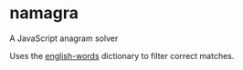 # namagra
A JavaScript anagram solver

Uses the [english-words](https://github.com/dwyl/english-words) dictionary to filter correct matches.
